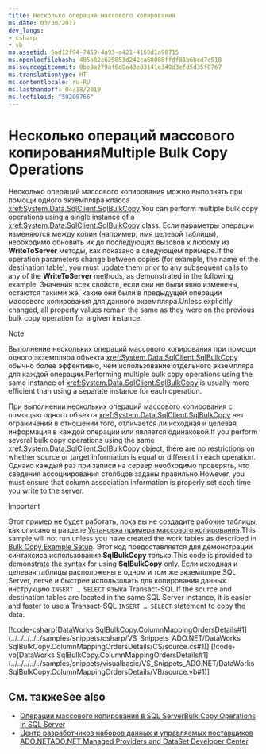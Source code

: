 ```yaml
---
title: Несколько операций массового копирования
ms.date: 03/30/2017
dev_langs:
- csharp
- vb
ms.assetid: 5ad12f94-7459-4a93-a421-4160d1a90715
ms.openlocfilehash: 405a82c625853d242ca68088ffdf81b6bcd7c518
ms.sourcegitcommit: 0be8a279af6d8a43e03141e349d3efd5d35f8767
ms.translationtype: HT
ms.contentlocale: ru-RU
ms.lasthandoff: 04/18/2019
ms.locfileid: "59209766"
---
```

# <a name="multiple-bulk-copy-operations"></a><span data-ttu-id="8e5d6-102">Несколько операций массового копирования</span><span class="sxs-lookup"><span data-stu-id="8e5d6-102">Multiple Bulk Copy Operations</span></span>
<span data-ttu-id="8e5d6-103">Несколько операций массового копирования можно выполнять при помощи одного экземпляра класса <xref:System.Data.SqlClient.SqlBulkCopy>.</span><span class="sxs-lookup"><span data-stu-id="8e5d6-103">You can perform multiple bulk copy operations using a single instance of a <xref:System.Data.SqlClient.SqlBulkCopy> class.</span></span> <span data-ttu-id="8e5d6-104">Если параметры операции изменяются между копии (например, имя целевой таблицы), необходимо обновить их до последующих вызовов к любому из **WriteToServer** методы, как показано в следующем примере.</span><span class="sxs-lookup"><span data-stu-id="8e5d6-104">If the operation parameters change between copies (for example, the name of the destination table), you must update them prior to any subsequent calls to any of the **WriteToServer** methods, as demonstrated in the following example.</span></span> <span data-ttu-id="8e5d6-105">Значения всех свойств, если они не были явно изменены, остаются такими же, какие они были в предыдущей операции массового копирования для данного экземпляра.</span><span class="sxs-lookup"><span data-stu-id="8e5d6-105">Unless explicitly changed, all property values remain the same as they were on the previous bulk copy operation for a given instance.</span></span>  
  
> [!NOTE]
>  <span data-ttu-id="8e5d6-106">Выполнение нескольких операций массового копирования при помощи одного экземпляра объекта <xref:System.Data.SqlClient.SqlBulkCopy> обычно более эффективно, чем использование отдельного экземпляра для каждой операции.</span><span class="sxs-lookup"><span data-stu-id="8e5d6-106">Performing multiple bulk copy operations using the same instance of <xref:System.Data.SqlClient.SqlBulkCopy> is usually more efficient than using a separate instance for each operation.</span></span>  
  
 <span data-ttu-id="8e5d6-107">При выполнении нескольких операций массового копирования с помощью одного объекта <xref:System.Data.SqlClient.SqlBulkCopy> нет ограничений в отношении того, отличается ли исходная и целевая информация в каждой операции или является одинаковой.</span><span class="sxs-lookup"><span data-stu-id="8e5d6-107">If you perform several bulk copy operations using the same <xref:System.Data.SqlClient.SqlBulkCopy> object, there are no restrictions on whether source or target information is equal or different in each operation.</span></span> <span data-ttu-id="8e5d6-108">Однако каждый раз при записи на сервер необходимо проверять, что сведения ассоциирования столбцов заданы правильно.</span><span class="sxs-lookup"><span data-stu-id="8e5d6-108">However, you must ensure that column association information is properly set each time you write to the server.</span></span>  
  
> [!IMPORTANT]
>  <span data-ttu-id="8e5d6-109">Этот пример не будет работать, пока вы не создадите рабочие таблицы, как описано в разделе [Установка примера массового копирования](../../../../../docs/framework/data/adonet/sql/bulk-copy-example-setup.md).</span><span class="sxs-lookup"><span data-stu-id="8e5d6-109">This sample will not run unless you have created the work tables as described in [Bulk Copy Example Setup](../../../../../docs/framework/data/adonet/sql/bulk-copy-example-setup.md).</span></span> <span data-ttu-id="8e5d6-110">Этот код предоставляется для демонстрации синтаксиса использования **SqlBulkCopy** только.</span><span class="sxs-lookup"><span data-stu-id="8e5d6-110">This code is provided to demonstrate the syntax for using **SqlBulkCopy** only.</span></span> <span data-ttu-id="8e5d6-111">Если исходная и целевая таблицы расположены в одном и том же экземпляре SQL Server, легче и быстрее использовать для копирования данных инструкцию `INSERT … SELECT` языка Transact-SQL.</span><span class="sxs-lookup"><span data-stu-id="8e5d6-111">If the source and destination tables are located in the same SQL Server instance, it is easier and faster to use a Transact-SQL `INSERT … SELECT` statement to copy the data.</span></span>  
  
 [!code-csharp[DataWorks SqlBulkCopy.ColumnMappingOrdersDetails#1](../../../../../samples/snippets/csharp/VS_Snippets_ADO.NET/DataWorks SqlBulkCopy.ColumnMappingOrdersDetails/CS/source.cs#1)]
 [!code-vb[DataWorks SqlBulkCopy.ColumnMappingOrdersDetails#1](../../../../../samples/snippets/visualbasic/VS_Snippets_ADO.NET/DataWorks SqlBulkCopy.ColumnMappingOrdersDetails/VB/source.vb#1)]  
  
## <a name="see-also"></a><span data-ttu-id="8e5d6-112">См. также</span><span class="sxs-lookup"><span data-stu-id="8e5d6-112">See also</span></span>

- [<span data-ttu-id="8e5d6-113">Операции массового копирования в SQL Server</span><span class="sxs-lookup"><span data-stu-id="8e5d6-113">Bulk Copy Operations in SQL Server</span></span>](../../../../../docs/framework/data/adonet/sql/bulk-copy-operations-in-sql-server.md)
- [<span data-ttu-id="8e5d6-114">Центр разработчиков наборов данных и управляемых поставщиков ADO.NET</span><span class="sxs-lookup"><span data-stu-id="8e5d6-114">ADO.NET Managed Providers and DataSet Developer Center</span></span>](https://go.microsoft.com/fwlink/?LinkId=217917)
